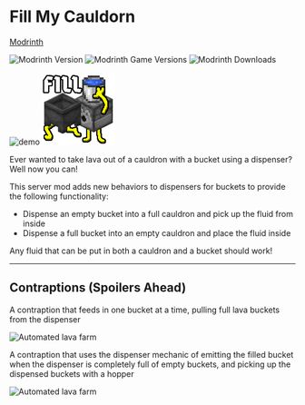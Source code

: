# Fill My Cauldorn

[Modrinth](https://modrinth.com/mod/fill-my-cauldron)

![Modrinth Version](https://img.shields.io/modrinth/v/fill-my-cauldron)
 ![Modrinth Game Versions](https://img.shields.io/modrinth/game-versions/fill-my-cauldron)
 ![Modrinth Downloads](https://img.shields.io/modrinth/dt/fill-my-cauldron)

![demo](https://github.com/Meshiest/FillMyCauldron/assets/4142480/bcf0417b-7f0d-4c62-8658-4fc9e3834ae3) ![Fill My Cauldron Icon](./src/main/resources/assets/fill-my-cauldron/icon.png)

Ever wanted to take lava out of a cauldron with a bucket using a dispenser? Well now you can!

This server mod adds new behaviors to dispensers for buckets to provide the following functionality:
- Dispense an empty bucket into a full cauldron and pick up the fluid from inside
- Dispense a full bucket into an empty cauldron and place the fluid inside

Any fluid that can be put in both a cauldron and a bucket should work!

---

## Contraptions (Spoilers Ahead)

A contraption that feeds in one bucket at a time, pulling full lava buckets from the dispenser

![Automated lava farm](https://github.com/Meshiest/FillMyCauldron/assets/4142480/581cc8d3-a5c2-4d5e-b665-0951f8f07815)

A contraption that uses the dispenser mechanic of emitting the filled bucket when the dispenser is completely full of empty buckets, and picking up the dispensed buckets with a hopper

![Automated lava farm](https://github.com/Meshiest/FillMyCauldron/assets/4142480/eb59378f-33cb-4dd8-988a-83ef18b8b35e)
